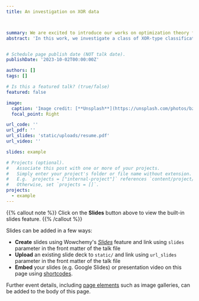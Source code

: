 ```yaml
---
title: An investigation on XOR data



summary: We are excited to introduce our works on optimization theory for XOR data.
abstract: 'In this work, we investigate a class of XOR-type classification tasks with label-flipping noises. We show that, under a certain condition on the sample complexity and signal-to-noise ratio, an over-parameterized ReLU CNN trained by gradient descent can achieve near Bayes-optimal accuracy. Moreover, we also establish a matching lower bound result showing that when the previous condition is not satisfied, the prediction accuracy of the obtained CNN is an absolute constant away from the Bayes-optimal rate. Our result demonstrates that CNNs have a remarkable capacity to efficiently learn XOR problems, even in the presence of highly correlated features.'


# Schedule page publish date (NOT talk date).
publishDate: '2023-10-02T00:00:00Z'

authors: []
tags: []

# Is this a featured talk? (true/false)
featured: false

image:
  caption: 'Image credit: [**Unsplash**](https://unsplash.com/photos/bzdhc5b3Bxs)'
  focal_point: Right

url_code: ''
url_pdf: ''
url_slides: 'static/uploads/resume.pdf'
url_video: ''

slides: example

# Projects (optional).
#   Associate this post with one or more of your projects.
#   Simply enter your project's folder or file name without extension.
#   E.g. `projects = ["internal-project"]` references `content/project/deep-learning/index.md`.
#   Otherwise, set `projects = []`.
projects:
  - example
---
```


{{% callout note %}}
Click on the **Slides** button above to view the built-in slides feature.
{{% /callout %}}

Slides can be added in a few ways:

- **Create** slides using Wowchemy's [_Slides_](https://wowchemy.com/docs/managing-content/#create-slides) feature and link using `slides` parameter in the front matter of the talk file
- **Upload** an existing slide deck to `static/` and link using `url_slides` parameter in the front matter of the talk file
- **Embed** your slides (e.g. Google Slides) or presentation video on this page using [shortcodes](https://wowchemy.com/docs/writing-markdown-latex/).

Further event details, including [page elements](https://wowchemy.com/docs/writing-markdown-latex/) such as image galleries, can be added to the body of this page.

